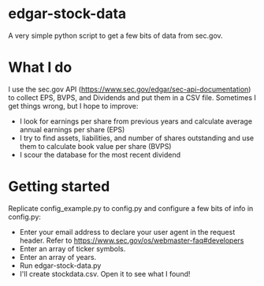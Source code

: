 # edgar-stock-data

A very simple python script to get a few bits of data from sec.gov.

# What I do

I use the sec.gov API (https://www.sec.gov/edgar/sec-api-documentation) to collect EPS, BVPS, and Dividends and put them in a CSV file. Sometimes I get things wrong, but I hope to improve:
- I look for earnings per share from previous years and calculate average annual earnings per share (EPS)
- I try to find assets, liabilities, and number of shares outstanding and use them to calculate book value per share (BVPS)
- I scour the database for the most recent dividend

# Getting started

Replicate config_example.py to config.py and configure a few bits of info in config.py:
- Enter your email address to declare your user agent in the request header. Refer to https://www.sec.gov/os/webmaster-faq#developers
- Enter an array of ticker symbols.
- Enter an array of years.
- Run edgar-stock-data.py
- I'll create stockdata.csv. Open it to see what I found!